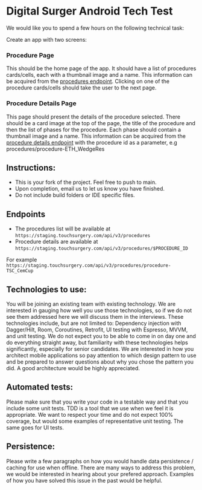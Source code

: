# Digital Surger Android Tech Test

We would like you to spend a few hours on the following technical task:

Create an app with two screens:

### Procedure Page
This should be the home page of the app. It should have a list of procedures cards/cells, each with a thumbnail image and a name. This information can be acquired from the [procedures endpoint](#Endpoints). Clicking on one of the procedure cards/cells should take the user to the next page.

### Procedure Details Page
This page should present the details of the procedure selected. There should be a card image at the top of the page, the title of the procedure and then the list of phases for the procedure. Each phase should contain a thumbnail image and a name. This information can be acquired from the [procedure details endpoint](#Endpoints) with the procedure id as a parameter, e.g procedures/procedure-ETH_WedgeRes

## Instructions:
- This is your fork of the project. Feel free to push to main.
- Upon completion, email us to let us know you have finished.
- Do not include build folders or IDE specific files.

## Endpoints
- The procedures list will be available at `https://staging.touchsurgery.com/api/v3/procedures` 
- Procedure details are available at `https://staging.touchsurgery.com/api/v3/procedures/$PROCEDURE_ID`

For example `https://staging.touchsurgery.com/api/v3/procedures/procedure-TSC_CemCup`

## Technologies to use:
You will be joining an existing team with existing technology. We are interested in gauging how well you use those technologies, so if we do not see them addressed here we will discuss them in the interviews. These technologies include, but are not limited to: 
Dependency injection with Dagger/Hilt, Room, Coroutines, Retrofit, UI testing with Espresso, MVVM, and unit testing.
We do not expect you to be able to come in on day one and do everything straight away, but familiarity with these technologies helps significantly, especially for senior candidates.
We are interested in how you architect mobile applications so pay attention to which design pattern to use and be prepared to answer questions about why you chose the pattern you did.
A good architecture would be highly appreciated.

## Automated tests:
Please make sure that you write your code in a testable way and that you include some unit tests. TDD is a tool that we use when we feel it is appropriate. We want to respect your time and do not expect 100% coverage, but would some examples of representative unit testing. The same goes for UI tests.

## Persistence:
Please write a few paragraphs on how you would handle data persistence / caching for use when offline. There are many ways to address this problem, we would be interested in hearing about your prefered approach. Examples of how you have solved this issue in the past would be helpful.

